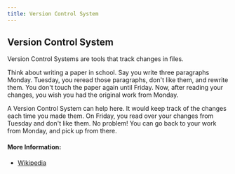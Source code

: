 ```yaml
---
title: Version Control System
---
```

## Version Control System

Version Control Systems are tools that track changes in files.

Think about writing a paper in school. Say you write three paragraphs Monday. Tuesday, you reread those paragraphs, don't like them, and rewrite them. You don't touch the paper again until Friday. Now, after reading  your changes, you wish you had the original work from Monday.

A Version Control System can help here. It would keep track of the changes each time you made them. On Friday, you read over your changes from Tuesday and don't like them. No problem! You can go back to your work from Monday, and pick up from there.

#### More Information:
* <a href='https://en.wikipedia.org/wiki/Version_control' target='_blank' rel='nofollow'>Wikipedia</a>
